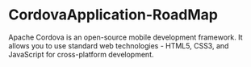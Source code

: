 # CordovaApplication-RoadMap
Apache Cordova is an open-source mobile development framework. It allows you to use standard web technologies - HTML5, CSS3, and JavaScript for cross-platform development. 
